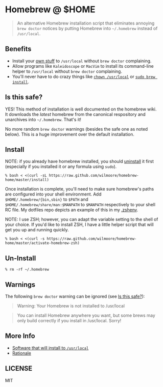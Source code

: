 # Homebrew @ $HOME

> An alternative Homebrew installation script that eliminates annoying `brew doctor` notices by putting Homebrew into `~/.homebrew` instead of `/usr/local`.

## Benefits

- Install your [own stuff][] to `/usr/local` without `brew doctor` complaining.
- Allow programs like `Kaleidoscope` or `MacVim` to install its command-line helper to `/usr/local` without `brew doctor` complaining.
- You'll never have to do crazy things like [`chown /usr/local`][chown] or [`sudo brew install`][sudo].

## Is this safe?

YES! This method of installation is well documented on the homebrew wiki. It downloads the _latest_ homebrew from the canonical respository and unarchives into `~/.homebrew`. That's it!

No more random `brew doctor` warnings (besides the safe one as noted below). This is a huge improvement over the default installation.

## Install

NOTE: if you already have homebrew installed, you should [uninstall][] it first (especially if you installed it or any formula using `sudo`).

    % bash < <(curl -sL https://raw.github.com/wilmoore/homebrew-home/master/install)

Once installation is complete, you'll need to make sure homebrew's paths are configured into your shell environment. Add `$HOME/.homebrew/{bin,sbin}` to `$PATH` and `$HOME/.homebrew/share/man:$MANPATH` to `$MANPATH` respectively to your shell RC file. My dotfiles repo depicts an example of this in my [.zshenv](https://github.com/wilmoore/dotfiles/blob/master/active/.config/zsh/.zshenv#L41-L52).

NOTE: I use ZSH; however, you can adapt the variable setting to the shell of your choice. If you'd like to install ZSH, I have a little helper script that will get you up and running quickly.

    % bash < <(curl -s https://raw.github.com/wilmoore/homebrew-home/master/activate-homebrew-zsh)

## Un-Install

    % rm -rf ~/.homebrew

## Warnings

The following `brew doctor` warning can be ignored (see [Is this safe?](#is-this-safe)):

> Warning: Your Homebrew is not installed to /usr/local

> You can install Homebrew anywhere you want, but some brews may only build correctly if you install in /usr/local. Sorry!

## More Info

-   [Software that will install to `/usr/local`](https://github.com/wilmoore/homebrew-home/wiki/Software-that-installs-to--usr-local)
-   [Rationale](https://github.com/wilmoore/homebrew-home/wiki/Rationale)

## LICENSE

  MIT

[sudo]:      https://github.com/Homebrew/homebrew/wiki/FAQ#wiki-sudo
[chown]:     http://stackoverflow.com/a/14539521/128346
[uninstall]: https://github.com/Homebrew/homebrew/wiki/FAQ#wiki-sudo
[own stuff]: https://github.com/Homebrew/homebrew/wiki/FAQ#wiki-can-i-install-my-own-stuff-to-usrlocal
[is easier]: https://github.com/Homebrew/homebrew/wiki/FAQ#wiki-why-does-homebrew-insist-i-install-to-usrlocal-with-such-vehemence
